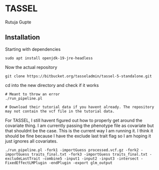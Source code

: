 TASSEL
================
Rutuja Gupte

## Installation

Starting with dependencies

    sudo apt install openjdk-19-jre-headless

Now the actual repository

    git clone https://bitbucket.org/tasseladmin/tassel-5-standalone.git 

cd into the new directory and check if it works

    # Meant to throw an error
    ./run_pipeline.pl

    # Download their tutorial data if you havent already. The repository may not contain the vcf file in the tutorial data.

For TASSEL, I still havent figured out how to properly get around the
covariate thing. I am currently passing the phenotype file as covariate
but that shouldnt be the case. This is the current way I am running it.
I think it should be fine because I have the exclude last trait flag so
I am hoping it just ignores all covariates.

    ./run_pipeline.pl -fork1 -importGuess processed.vcf.gz -fork2 -importGuess traits_final.txt -fork3 -importGuess traits_final.txt -excludeLastTrait -combine5 -input1 -input2 -input3 -intersect -FixedEffectLMPlugin -endPlugin -export glm_output
